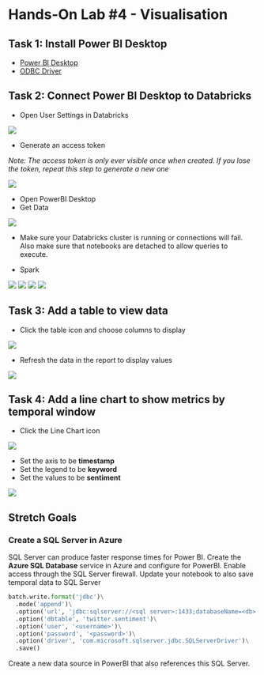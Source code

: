 # Hands-On Lab #4 - Visualisation

## Task 1: Install Power BI Desktop

* [Power BI Desktop](https://aka.ms/pbidesktopstore)
* [ODBC Driver](http://info.databricks.com/K00ynYM00hUp0goqD06C0S0)

## Task 2: Connect Power BI Desktop to Databricks

* Open User Settings in Databricks

![](databricks_user_settings.png)

* Generate an access token

*Note: The access token is only ever visible once when created. If you lose the token, repeat this step to generate a new one*

![](databricks_access_token.png)

* Open PowerBI Desktop
* Get Data

![](power_bi_get_data.png)

* Make sure your Databricks cluster is running or connections will fail. Also make sure that notebooks are detached to allow queries to execute.

* Spark

![](power_bi_get_data_spark.png)
![](power_bi_spark_connection.png)
![](power_bi_spark_authentication.png)
![](power_bi_data_navigator.png)

## Task 3: Add a table to view data

 * Click the table icon and choose columns to display

![](power_bi_design_table.png)

 * Refresh the data in the report to display values

![](power_bi_table.png)

## Task 4: Add a line chart to show metrics by temporal window

 * Click the Line Chart icon

![](power_bi_line_chart.png)

 * Set the axis to be **timestamp**
 * Set the legend to be **keyword**
 * Set the values to be **sentiment**

![](power_bi_line_chart_report.png)

## Stretch Goals

### Create a SQL Server in Azure
SQL Server can produce faster response times for Power BI.
Create the **Azure SQL Database** service in Azure and configure for PowerBI.
Enable access through the SQL Server firewall.
Update your notebook to also save temporal data to SQL Server

```python
batch.write.format('jdbc')\
  .mode('append')\
  .option('url', 'jdbc:sqlserver://<sql server>:1433;databaseName=<db>')\
  .option('dbtable', 'twitter.sentiment')\
  .option('user', '<username>')\
  .option('password', '<password>')\
  .option('driver', 'com.microsoft.sqlserver.jdbc.SQLServerDriver')\
  .save()
```

Create a new data source in PowerBI that also references this SQL Server.

